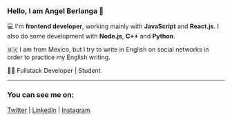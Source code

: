 ### Hello, I am Angel Berlanga 👋
💻 I'm **frontend developer**, working mainly with **JavaScript** and **React.js**.
I also do some development with **Node.js**, **C++** and **Python**.

:mexico: I am from Mexico, but I try to write in English on social networks in order to practice my English writing.

👨‍💻 Fullstack Developer | Student

---

### You can see me on:  
[Twitter](https://twitter.com/AngelBerlangaB) | [LinkedIn](https://linkedin.com/in/angel-berlanga) | [Instagram](https://instagram.com/angelberlangab/)

<!--
**EddyBer16/EddyBer16** is a ✨ _special_ ✨ repository because its `README.md` (this file) appears on your GitHub profile.

Here are some ideas to get you started:

- 🔭 I’m currently working on ...
- 🌱 I’m currently learning ...
- 👯 I’m looking to collaborate on ...
- 🤔 I’m looking for help with ...
- 💬 Ask me about ...
- 📫 How to reach me: ...
- 😄 Pronouns: ...
- ⚡ Fun fact: ...
-->
